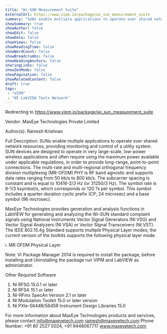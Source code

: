 ```yaml
---
title: "Wi-SUN Measurement Suite"
externalUrl: https://www.vipm.io/package/wi_sun_measurement_suite
summary: "SUNs enable multiple applications to operate over shared network resources, providing monitoring and control of a utility system."
showSummary: true
showAuthor: false
showEdit: false
showData: false
showViews: false
showReadingTime: false
showWordCount: false
showBreadcrumbs: false
showHeadingAnchors: false
sharingLinks: false
showZenMode: false
showPagination: false
showRelatedContent: false
draft: true
tags:
 - "VIPM"
 - "NI LabVIEW Tools Network"
---
```


Redirecting to https://www.vipm.io/package/wi_sun_measurement_suite

Vendor: MaxEye Technologies Private Limited

Author(s): Ramesh Krishnan
 
Full Description:
SUNs enable multiple applications to operate over shared network resources, providing monitoring and control of a utility system. SUN devices are designed to operate in very large-scale, low-power wireless applications and often require using the maximum power available under applicable regulations, in order to provide long-range, point-to-point connections. The multi-rate and multi-regional orthogonal frequency division multiplexing (MR-OFDM) PHY is RF band agnostic and supports data rates ranging from 50 kb/s to 800 kb/s. The subcarrier spacing is constant and is equal to 10416-2/3 Hz (or 31250/3 Hz). The symbol rate is 8-1/3 ksymbol/s, which corresponds or 120 ?s per symbol. This symbol includes a quarter-duration cyclic prefix (CP; 24 microsec) and a base symbol (96 microsec).

MaxEye Technologies provides generation and analysis functions in LabVIEW for generating and analyzing the Wi-SUN standard complaint signals using National Instruments Vector Signal Generators (NI VSG) and Vector Signal Analyzers (NI VSA) or Vector Signal Transceivers (NI VST). The IEEE 802.15.4g Standard supports multiple Physical Layer modes; the current version of the toolkits supports the following physical layer mode.

i.	MR OFDM Physical Layer

Note: VI Package Manager 2014 is required to install the package, before installing and Uninstalling the package run VIPM and LabVIEW as administrator.

Other Required Software
1. 	NI RFSG 15.0.1 or later
2.  NI RFSA 15.1 or later
3. 	NI-RFmx SpecAn Version 2.1 or later
4. 	NI Modulation Toolkit 15.0 or later version
5. 	NI PXIe-5644R/5645R Instrument Design Libraries 15.0

For more information about MaxEye Technologies products and services, please contact
info@maxeyetech.com
ramesh@maxeyetech.com
Phone Number: +91 80 2527 0024, +91 9448067717
www.maxeyetech.com